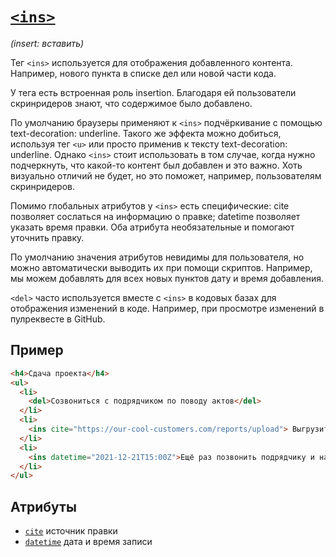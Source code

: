 # [`<ins>`](../index.md)

_(insert: вставить)_

Тег `<ins>` используется для отображения добавленного контента. Например, нового пункта в списке дел или новой части кода.

У тега есть встроенная роль insertion. Благодаря ей пользователи скринридеров знают, что содержимое было добавлено.

По умолчанию браузеры применяют к `<ins>` подчёркивание с помощью text-decoration: underline. Такого же эффекта можно добиться, используя тег `<u>` или просто применив к тексту text-decoration: underline. Однако `<ins>` стоит использовать в том случае, когда нужно подчеркнуть, что какой-то контент был добавлен и это важно. Хоть визуально отличий не будет, но это поможет, например, пользователям скринридеров.

Помимо глобальных атрибутов у `<ins>` есть специфические: cite позволяет сослаться на информацию о правке; datetime позволяет указать время правки. Оба атрибута необязательные и помогают уточнить правку.

По умолчанию значения атрибутов невидимы для пользователя, но можно автоматически выводить их при помощи скриптов. Например, мы можем добавлять для всех новых пунктов дату и время добавления.

`<del>` часто используется вместе с `<ins>` в кодовых базах для отображения изменений в коде. Например, при просмотре изменений в пулреквесте в GitHub.

## Пример

```html
<h4>Сдача проекта</h4>
<ul>
  <li>
    <del>Созвониться с подрядчиком по поводу актов</del>
  </li>
  <li>
    <ins cite="https://our-cool-customers.com/reports/upload"> Выгрузить отчёт в сервис заказчика </ins>
  </li>
  <li>
    <ins datetime="2021-12-21T15:00Z">Ещё раз позвонить подрядчику и напомнить про акты</ins>
  </li>
</ul>
```

## Атрибуты

- [`cite`](../Attrubutes/cite.md) источник правки
- [`datetime`](../Attrubutes/datetime.md) дата и время записи
